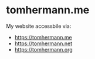 # tomhermann.me
My website accessbile via:
  * https://tomhermann.me
  * https://tomhermann.net
  * https://tomhermann.org

